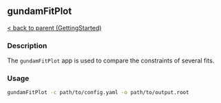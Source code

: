 ## gundamFitPlot
[< back to parent (GettingStarted)](../GettingStarted.md)
### Description 

The `gundamFitPlot` app is used to compare the constraints of several fits.

### Usage

```bash
gundamFitPlot -c path/to/config.yaml -o path/to/output.root
```
